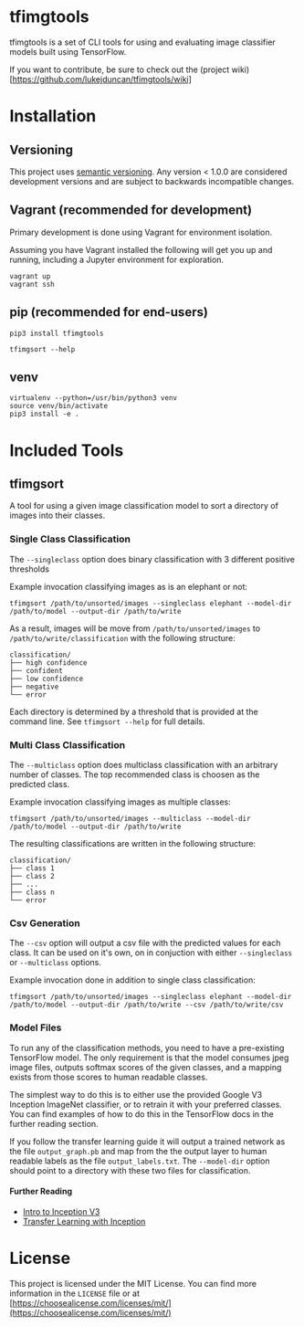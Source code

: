 # tfimgtools

tfimgtools is a set of CLI tools for using and evaluating image classifier models built using TensorFlow.

If you want to contribute, be sure to check out the (project wiki)[https://github.com/lukejduncan/tfimgtools/wiki]

# Installation

## Versioning
This project uses [semantic versioning](http://www.semver.org).  Any version < 1.0.0 are considered
development versions and are subject to backwards incompatible changes.

## Vagrant (recommended for development)
Primary development is done using Vagrant for environment isolation.

Assuming you have Vagrant installed the following will get you up and
running, including a Jupyter environment for exploration.

```shell
vagrant up
vagrant ssh
```

## pip (recommended for end-users)

```shell
pip3 install tfimgtools

tfimgsort --help
```

## venv

```shell
virtualenv --python=/usr/bin/python3 venv
source venv/bin/activate
pip3 install -e .
```

# Included Tools

## tfimgsort

A tool for using a given image classification model to sort
a directory of images into their classes.

### Single Class Classification

The `--singleclass` option does binary classification with 3 different
positive thresholds

Example invocation classifying images as is an elephant or not:

```shell
tfimgsort /path/to/unsorted/images --singleclass elephant --model-dir /path/to/model --output-dir /path/to/write
```

As a result, images will be move from `/path/to/unsorted/images` to `/path/to/write/classification` with the following structure:

```shell
classification/
├── high confidence
├── confident
├── low confidence
├── negative
└── error
```

Each directory is determined by a threshold that is provided at the command line.  See `tfimgsort --help` for full details.

### Multi Class Classification

The `--multiclass` option does multiclass classification with an arbitrary number of classes.
The top recommended class is choosen as the predicted class.

Example invocation classifying images as multiple classes:

```shell
tfimgsort /path/to/unsorted/images --multiclass --model-dir /path/to/model --output-dir /path/to/write
```

The resulting classifications are written in the following structure:

```shell
classification/
├── class 1
├── class 2
├── ...
├── class n
└── error
```

### Csv Generation

The `--csv` option will output a csv file with the predicted values for each class.  It can be used on it's own, on in conjuction
with either `--singleclass` or `--multiclass` options.

Example invocation done in addition to single class classification:

```shell
tfimgsort /path/to/unsorted/images --singleclass elephant --model-dir /path/to/model --output-dir /path/to/write --csv /path/to/write/csv
```

### Model Files

To run any of the classification methods, you need to have a pre-existing TensorFlow model.  The only requirement is that the model
consumes jpeg image files, outputs softmax scores of the given classes, and a mapping exists from those scores to human readable
classes.

The simplest way to do this is to either use the provided Google V3 Inception ImageNet classifier, or to retrain it with your
preferred classes.  You can find examples of how to do this in the TensorFlow docs in the further reading section.

If you follow the transfer learning guide it will output a trained network as the file `output_graph.pb` and map from the
the output layer to human readable labels as the file `output_labels.txt`.  The `--model-dir` option should point to a directory
with these two files for classification.

#### Further Reading
- [Intro to Inception V3](https://www.tensorflow.org/tutorials/image_recognition)
- [Transfer Learning with Inception](https://www.tensorflow.org/tutorials/image_retraining)

# License

This project is licensed under the MIT License.  You can find more information in the `LICENSE` file or at [https://choosealicense.com/licenses/mit/](https://choosealicense.com/licenses/mit/)
